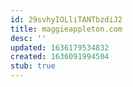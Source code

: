 ```yaml
---
id: 29svhyIOLliTANTbzdiJ2
title: maggieappleton.com
desc: ''
updated: 1636179534832
created: 1636091994504
stub: true
---
```


